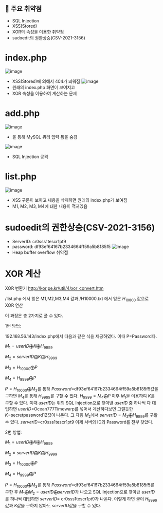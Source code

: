 ## 🐞	주요 취약점
- SQL Injection
- XSS(Stored)
- XOR의 속성을 이용한 취약점
- sudoedit의 권한상승(CSV-2021-3156)

# index.php
![image](https://github.com/user-attachments/assets/bbecfdd9-a778-4818-a175-6c23c1d8b482)
- XSS(Stored)에 의해서 404가 띄워짐
![image](https://github.com/user-attachments/assets/871bbfc0-7b2c-448c-bfd4-ecd33137163a)
- 원래의 index.php 화면이 보여지고
- XOR 속성을 이용하여 계산하는 문제

# add.php
![image](https://github.com/user-attachments/assets/d7fa3495-1b2e-4080-a6d6-00f040a9ce9e)
- <input type="hidden">을 통해 MySQL 쿼리 입력 폼을 숨김

![image](https://github.com/user-attachments/assets/9354ada2-81d0-4ab5-a60e-49aee20411f4)
- SQL Injection 공격
# list.php
![image](https://github.com/user-attachments/assets/f7d046e7-3b59-4ff6-ba24-1963120dc257)
- XSS 구문이 보이고 내용을 삭제하면 원래의 index.php가 보여짐
- M1, M2, M3, M4에 대한 내용이 적혀있음
# sudoedit의 권한상승(CSV-2021-3156)
- ServerID: cr0sss1tescr1pt9
- password: df93ef64167b2334664ff59a5b8185f5
![image](https://github.com/user-attachments/assets/39ca3bb8-c25f-497d-a4c8-40d73acf13e7)
- Heap buffer overflow 취약점
# XOR 계산
XOR 변환기 http://kor.pe.kr/util/4/xor_convert.htm

/list.php 에서 얻은 M1,M2,M3,M4 값과 /H10000.txt 에서 얻은 $H_{10000}$ 값으로 XOR 연산

이 과정은 총 2가지로 풀 수 있다.

1번 방법: 

192.168.56.143/index.php에서 다음과 같은 식을 제공하였다. 이때 P=Password다. 

$M_{1}=userID ⨁ K ⨁ H_{9999}$

$M_{2}=serverID ⨁ K ⨁ H_{9999}$

$M_{3}=H_{10000} ⨁ P$

$M_{4}=H_{9999} ⨁ P$

$P=H_{10000}⨁M_{3}$를 통해 $Password$=df93ef64167b2334664ff59a5b8185f5값을 구하면 $M_{4}$를 통해 $H_{9999}$를 구할 수 있다. $H_{9999}=M_{4}⨁P$ 이후 $M_{1}$을 이용하여 $K$를 구할 수 있다. 이때 $userID$는 위의 SQL Injection으로 찾아낸 $userID$ 중 하나씩 다 대입하면 $userID$=Ocean777Timewarp를 넣어서 계산하다보면 그럴듯한 $K$=secretpassword12값이 나온다. 그 다음 $M_{2}$에서 $serverID=M_{2}⨁H_{9999}$를 구할 수 있다. $serverID$=cr0sss1tescr1pt9 이제 서버의 ID와 Password를 전부 찾았다.

2번 방법: 

$M_{1}=userID ⨁ K ⨁ H_{9999}$

$M_{2}=serverID ⨁ K ⨁ H_{9999}$

$M_{3}=H_{10000} ⨁ P$

$M_{4}=H_{9999} ⨁ P$

$P=H_{10000}⨁M_{3}$를 통해 $Password$=df93ef64167b2334664ff59a5b8185f5를 구한 후 $M_{1}⨁M_{2}=userID⨁serverID$가 나오고 SQL Injection으로 찾아낸 $userID$를 하나씩 대입하면 $serverID$= cr0sss1tescr1pt9가 나온다. 이렇게 하면 굳이 $H_{9999}$값과 $K$값을 구하지 않아도 $serverID$값을 구할 수 있다.
